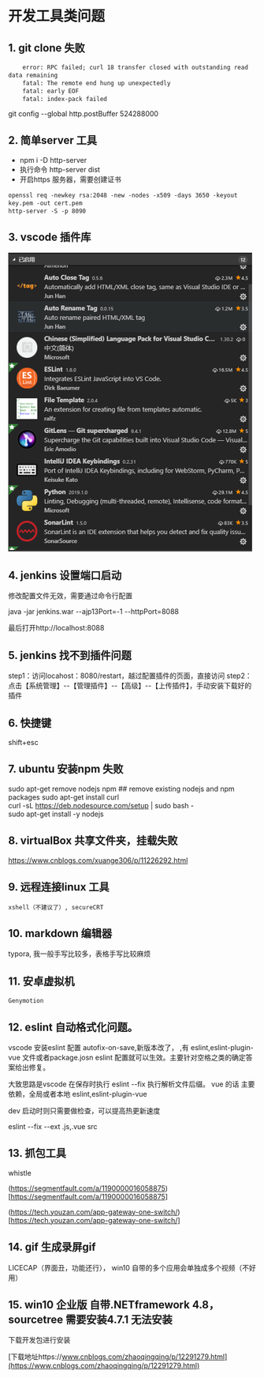 # 开发工具类问题

## 1.  git clone 失败

```
    error: RPC failed; curl 18 transfer closed with outstanding read data remaining
    fatal: The remote end hung up unexpectedly
    fatal: early EOF
    fatal: index-pack failed
```

git config --global http.postBuffer 524288000


## 2.  简单server 工具

* npm i -D http-server
* 执行命令 http-server dist
* 开启https 服务器，需要创建证书
```
openssl req -newkey rsa:2048 -new -nodes -x509 -days 3650 -keyout key.pem -out cert.pem
http-server -S -p 8090
```

## 3. vscode 插件库
![Image text](https://github.com/5201314999/jrNote/blob/master/docs/.vuepress/public/docs/vscodePlugin.png?raw=true)


## 4. jenkins 设置端口启动

修改配置文件无效，需要通过命令行配置

java -jar jenkins.war --ajp13Port=-1 --httpPort=8088

最后打开http://localhost:8088

## 5. jenkins 找不到插件问题

step1：访问locahost：8080/restart，越过配置插件的页面，直接访问
step2：点击【系统管理】--【管理插件】--【高级】--【上传插件】，手动安装下载好的插件


## 6. 快捷键

   shift+esc

## 7. ubuntu 安装npm 失败

sudo apt-get remove nodejs npm ## remove existing nodejs and npm packages
sudo apt-get install curl  
curl -sL https://deb.nodesource.com/setup | sudo bash -  
sudo apt-get install -y nodejs  

## 8. virtualBox 共享文件夹，挂载失败
https://www.cnblogs.com/xuange306/p/11226292.html

## 9. 远程连接linux 工具

    xshell（不建议了）, secureCRT

## 10. markdown 编辑器

typora, 我一般手写比较多，表格手写比较麻烦

## 11. 安卓虚拟机

```
Genymotion 
```


## 12. eslint 自动格式化问题。

vscode 安装eslint 配置  autofix-on-save,新版本改了，  ,有 eslint,eslint-plugin-vue 文件或者package.josn eslint 配置就可以生效。主要针对空格之类的确定答案给出修复。

大致思路是vscode 在保存时执行 eslint --fix 执行解析文件后缀。 vue 的话 主要依赖，全局或者本地 eslint,eslint-plugin-vue

dev 启动时则只需要做检查，可以提高热更新速度

eslint --fix --ext .js,.vue src

## 13. 抓包工具

whistle 

(https://segmentfault.com/a/1190000016058875)[https://segmentfault.com/a/1190000016058875]

(https://tech.youzan.com/app-gateway-one-switch/)[https://tech.youzan.com/app-gateway-one-switch/]

## 14. gif 生成录屏gif

LICECAP（界面丑，功能还行）， win10 自带的多个应用会单独成多个视频（不好用）


## 15. win10 企业版 自带.NETframework 4.8，sourcetree 需要安装4.7.1 无法安装

下载开发包进行安装

[下载地址https://www.cnblogs.com/zhaoqingqing/p/12291279.html](https://www.cnblogs.com/zhaoqingqing/p/12291279.html)



